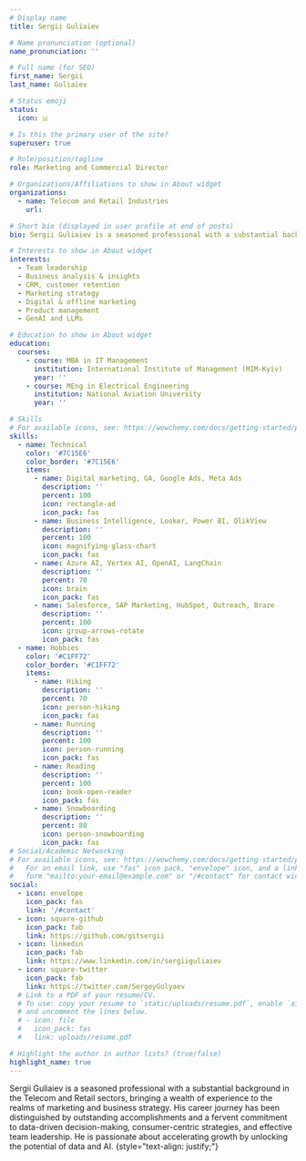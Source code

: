 ```yaml
---
# Display name
title: Sergii Guliaiev

# Name pronunciation (optional)
name_pronunciation: ''

# Full name (for SEO)
first_name: Sergii
last_name: Guliaiev

# Status emoji
status:
  icon: 🇺

# Is this the primary user of the site?
superuser: true

# Role/position/tagline
role: Marketing and Commercial Director

# Organizations/Affiliations to show in About widget
organizations:
  - name: Telecom and Retail Industries
    url: 

# Short bio (displayed in user profile at end of posts)
bio: Sergii Guliaiev is a seasoned professional with a substantial background in the Telecom and Retail sectors, bringing a wealth of experience to the realms of marketing and business strategy. His career journey has been distinguished by outstanding accomplishments and a fervent commitment to data-driven decision-making, consumer-centric strategies, and effective team leadership. He is passionate about accelerating growth by unlocking the potential of data and AI.

# Interests to show in About widget
interests:
  - Team leadership
  - Business analysis & insights
  - CRM, customer retention
  - Marketing strategy
  - Digital & offline marketing
  - Product management
  - GenAI and LLMs

# Education to show in About widget
education:
  courses:
    - course: MBA in IT Management
      institution: International Institute of Management (MIM-Kyiv)
      year: ''
    - course: MEng in Electrical Engineering
      institution: National Aviation University
      year: ''

# Skills
# For available icons, see: https://wowchemy.com/docs/getting-started/page-builder/#icons
skills:
  - name: Technical
    color: '#7C15E6'
    color_border: '#7C15E6'
    items:
      - name: Digital marketing, GA, Google Ads, Meta Ads
        description: ''
        percent: 100
        icon: rectangle-ad
        icon_pack: fas
      - name: Business Intelligence, Looker, Power BI, QlikView
        description: ''
        percent: 100
        icon: magnifying-glass-chart
        icon_pack: fas
      - name: Azure AI, Vertex AI, OpenAI, LangChain
        description: ''
        percent: 70
        icon: brain
        icon_pack: fas
      - name: Salesforce, SAP Marketing, HubSpot, Outreach, Braze
        description: ''
        percent: 100
        icon: group-arrows-rotate
        icon_pack: fas
  - name: Hobbies
    color: '#C1FF72'
    color_border: '#C1FF72'
    items:
      - name: Hiking
        description: ''
        percent: 70
        icon: person-hiking
        icon_pack: fas
      - name: Running
        description: ''
        percent: 100
        icon: person-running
        icon_pack: fas
      - name: Reading
        description: ''
        percent: 100
        icon: book-open-reader
        icon_pack: fas
      - name: Snowboarding
        description: ''
        percent: 80
        icon: person-snowboarding
        icon_pack: fas
# Social/Academic Networking
# For available icons, see: https://wowchemy.com/docs/getting-started/page-builder/#icons
#   For an email link, use "fas" icon pack, "envelope" icon, and a link in the
#   form "mailto:your-email@example.com" or "/#contact" for contact widget.
social:
  - icon: envelope
    icon_pack: fas
    link: '/#contact'
  - icon: square-github
    icon_pack: fab
    link: https://github.com/gitsergii
  - icon: linkedin
    icon_pack: fab
    link: https://www.linkedin.com/in/sergiiguliaiev
  - icon: square-twitter
    icon_pack: fab
    link: https://twitter.com/SergeyGulyaev
  # Link to a PDF of your resume/CV.
  # To use: copy your resume to `static/uploads/resume.pdf`, enable `ai` icons in `params.yaml`,
  # and uncomment the lines below.
  # - icon: file
  #   icon_pack: fas
  #   link: uploads/resume.pdf

# Highlight the author in author lists? (true/false)
highlight_name: true
---
```


Sergii Guliaiev is a seasoned professional with a substantial background in the Telecom and Retail sectors, bringing a wealth of experience to the realms of marketing and business strategy. His career journey has been distinguished by outstanding accomplishments and a fervent commitment to data-driven decision-making, consumer-centric strategies, and effective team leadership. He is passionate about accelerating growth by unlocking the potential of data and AI.
{style="text-align: justify;"}
